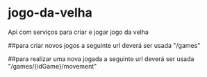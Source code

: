 # jogo-da-velha
Api com serviços para criar e jogar jogo da velha 

##para criar novos jogos a seguinte url deverá ser usada "/games"

##para realizar uma nova jogada a seguinte url deverá ser usada "/games/{idGame}/movement"
